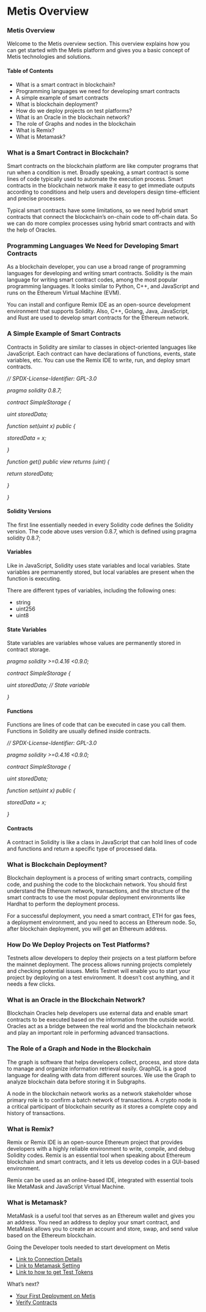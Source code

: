 # Metis Overview

### Metis Overview <a href="#_jzl9elbcstow" id="_jzl9elbcstow"></a>

Welcome to the Metis overview section. This overview explains how you can get started with the Metis platform and gives you a basic concept of Metis technologies and solutions.

#### Table of Contents <a href="#_qzydoco7kjm9" id="_qzydoco7kjm9"></a>

* What is a smart contract in blockchain?
* Programming languages we need for developing smart contracts
* A simple example of smart contracts
* What is blockchain deployment?
* How do we deploy projects on test platforms?
* What is an Oracle in the blockchain network?
* The role of Graphs and nodes in the blockchain
* What is Remix?
* What is Metamask?

### What is a Smart Contract in Blockchain? <a href="#_60qbiew0z9hy" id="_60qbiew0z9hy"></a>

Smart contracts on the blockchain platform are like computer programs that run when a condition is met. Broadly speaking, a smart contract is some lines of code typically used to automate the execution process. Smart contracts in the blockchain network make it easy to get immediate outputs according to conditions and help users and developers design time-efficient and precise processes.

Typical smart contracts have some limitations, so we need hybrid smart contracts that connect the blockchain’s on-chain code to off-chain data. So we can do more complex processes using hybrid smart contracts and with the help of Oracles.

### Programming Languages We Need for Developing Smart Contracts <a href="#_qziedxv9yoh9" id="_qziedxv9yoh9"></a>

As a blockchain developer, you can use a broad range of programming languages for developing and writing smart contracts. Solidity is the main language for writing smart contract codes, among the most popular programming languages. It looks similar to Python, C++, and JavaScript and runs on the Ethereum Virtual Machine (EVM).

You can install and configure Remix IDE as an open-source development environment that supports Solidity. Also, C++, Golang, Java, JavaScript, and Rust are used to develop smart contracts for the Ethereum network.

### A Simple Example of Smart Contracts <a href="#_h21iuc8if9hm" id="_h21iuc8if9hm"></a>

Contracts in Solidity are similar to classes in object-oriented languages like JavaScript. Each contract can have declarations of functions, events, state variables, etc. You can use the Remix IDE to write, run, and deploy smart contracts.

_// SPDX-License-Identifier: GPL-3.0_

_pragma solidity 0.8.7;_

_contract SimpleStorage {_

_uint storedData;_

_function set(uint x) public {_

_storedData = x;_

_}_

_function get() public view returns (uint) {_

_return storedData;_

_}_

_}_

#### Solidity Versions <a href="#_lkmu8a2pwu01" id="_lkmu8a2pwu01"></a>

The first line essentially needed in every Solidity code defines the Solidity version. The code above uses version 0.8.7, which is defined using pragma solidity 0.8.7;

#### Variables <a href="#_pskyp991jeh" id="_pskyp991jeh"></a>

Like in JavaScript, Solidity uses state variables and local variables. State variables are permanently stored, but local variables are present when the function is executing.

There are different types of variables, including the following ones:

* string
* uint256
* uint8

#### State Variables <a href="#_pde73yqzu8ku" id="_pde73yqzu8ku"></a>

State variables are variables whose values are permanently stored in contract storage.

_pragma solidity >=0.4.16 <0.9.0;_

_contract SimpleStorage {_

_uint storedData; // State variable_

_}_

#### Functions <a href="#_f7m5714086wu" id="_f7m5714086wu"></a>

Functions are lines of code that can be executed in case you call them. Functions in Solidity are usually defined inside contracts.

_// SPDX-License-Identifier: GPL-3.0_

_pragma solidity >=0.4.16 <0.9.0;_

_contract SimpleStorage {_

_uint storedData;_

_function set(uint x) public {_

_storedData = x;_

_}_

#### Contracts <a href="#_pt20ynauqio3" id="_pt20ynauqio3"></a>

A contract in Solidity is like a class in JavaScript that can hold lines of code and functions and return a specific type of processed data.

### What is Blockchain Deployment? <a href="#_906m30wgpdch" id="_906m30wgpdch"></a>

Blockchain deployment is a process of writing smart contracts, compiling code, and pushing the code to the blockchain network. You should first understand the Ethereum network, transactions, and the structure of the smart contracts to use the most popular deployment environments like Hardhat to perform the deployment process.

For a successful deployment, you need a smart contract, ETH for gas fees, a deployment environment, and you need to access an Ethereum node. So, after blockchain deployment, you will get an Ethereum address.

### How Do We Deploy Projects on Test Platforms? <a href="#_mw3hw2fwatoe" id="_mw3hw2fwatoe"></a>

Testnets allow developers to deploy their projects on a test platform before the mainnet deployment. The process allows running projects completely and checking potential issues. Metis Testnet will enable you to start your project by deploying on a test environment. It doesn’t cost anything, and it needs a few clicks.

### What is an Oracle in the Blockchain Network? <a href="#_nwqsq0ya19b0" id="_nwqsq0ya19b0"></a>

Blockchain Oracles help developers use external data and enable smart contracts to be executed based on the information from the outside world. Oracles act as a bridge between the real world and the blockchain network and play an important role in performing advanced transactions.

### The Role of a Graph and Node in the Blockchain <a href="#_kk1u7torpo0k" id="_kk1u7torpo0k"></a>

The graph is software that helps developers collect, process, and store data to manage and organize information retrieval easily. GraphQL is a good language for dealing with data from different sources. We use the Graph to analyze blockchain data before storing it in Subgraphs.

A node in the blockchain network works as a network stakeholder whose primary role is to confirm a batch network of transactions. A crypto node is a critical participant of blockchain security as it stores a complete copy and history of transactions.

### What is Remix? <a href="#_ygaapdnbq3m8" id="_ygaapdnbq3m8"></a>

Remix or Remix IDE is an open-source Ethereum project that provides developers with a highly reliable environment to write, compile, and debug Solidity codes. Remix is an essential tool when speaking about Ethereum blockchain and smart contracts, and it lets us develop codes in a GUI-based environment.

Remix can be used as an online-based IDE, integrated with essential tools like MetaMask and JavaScript Virtual Machine.

### What is Metamask? <a href="#_risfz3pc7vdn" id="_risfz3pc7vdn"></a>

MetaMask is a useful tool that serves as an Ethereum wallet and gives you an address. You need an address to deploy your smart contract, and MetaMask allows you to create an account and store, swap, and send value based on the Ethereum blockchain.

Going the Developer tools needed to start development on Metis

* [Link to Connection Details](../resources/metis-connection-details.md)
* [Link to Metamask Setting](../resources/metamask-setting-how-to-connect-your-metamask-crypto-wallet-to-metis-platform.md)
* [Link to how to get Test Tokens](../resources/getting-test-tokens-on-layer1-and-transferring-them-to-metis.md)

&#x20; What’s next?

* [Your First Deployment on Metis](broken-reference)
* [Verify Contracts](../a-complete-guide-to-verifying-deployed-contracts-on-the-stardust-testnet.md)
